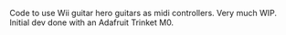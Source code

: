 Code to use Wii guitar hero guitars as midi controllers. Very much WIP.
Initial dev done with an Adafruit Trinket M0.
